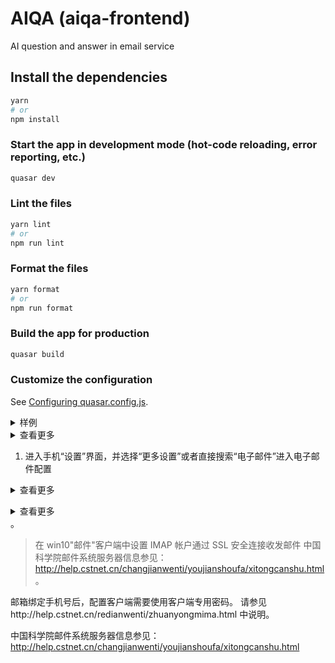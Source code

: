 # AIQA (aiqa-frontend)

AI question and answer in email service

## Install the dependencies

```bash
yarn
# or
npm install
```

### Start the app in development mode (hot-code reloading, error reporting, etc.)

```bash
quasar dev
```

### Lint the files

```bash
yarn lint
# or
npm run lint
```

### Format the files

```bash
yarn format
# or
npm run format
```

### Build the app for production

```bash
quasar build
```

### Customize the configuration

See [Configuring quasar.config.js](https://v2.quasar.dev/quasar-cli-vite/quasar-config-js).

<details>
<summary>样例</summary>

> 1.进入手机页面后，点击"电子邮件"程序；
> ![https://help.cstnet.cn/image/huawei-POP_1.png](/image/常见问题文档/客户端设置/如何在华为手机Android系统中设置pop3邮箱使用SSL安全连接收发邮件/image1.png) 2.在"设置电子邮件"页面中，选择最下方的其他邮箱：

![https://help.cstnet.cn/image/huawei-POP_2.png](/image/常见问题文档/客户端设置/如何在华为手机Android系统中设置pop3邮箱使用SSL安全连接收发邮件/image2.png)

</details>

<details><summary>查看更多</summary>
 

1.进入手机页面后，点击"电子邮件"程序；

![https://help.cstnet.cn/image/huawei-POP_1.png](/image/常见问题文档/客户端设置/如何在华为手机Android系统中设置pop3邮箱使用SSL安全连接收发邮件/image1.png)

2.在"设置电子邮件"页面中，选择最下方的其他邮箱：

![https://help.cstnet.cn/image/huawei-POP_2.png](/image/常见问题文档/客户端设置/如何在华为手机Android系统中设置pop3邮箱使用SSL安全连接收发邮件/image2.png)

</details>

1. 进入手机“设置”界面，并选择“更多设置”或者直接搜索“电子邮件”进入电子邮件配置
<details><summary>查看更多</summary>

1.进入手机页面后，点击"电子邮件"程序；

![https://help.cstnet.cn/image/huawei-POP_1.png](/image/常见问题文档/客户端设置/如何在华为手机Android系统中设置pop3邮箱使用SSL安全连接收发邮件/image1.png)

2.在"设置电子邮件"页面中，选择最下方的其他邮箱：

![https://help.cstnet.cn/image/huawei-POP_2.png](/image/常见问题文档/客户端设置/如何在华为手机Android系统中设置pop3邮箱使用SSL安全连接收发邮件/image2.png)</details>

<details><summary>查看更多</summary>

![https://help.cstnet.cn/image/mi-pop_4.png](/image/常见问题文档/客户端设置/如何使用小米手机设置POP3帐号通过SSL安全连接收发邮件/image4.png)

5\. 点击"完成"按钮后，即可收发邮件。

![https://help.cstnet.cn/image/mi-pop_5.png](/image/常见问题文档/客户端设置/如何使用小米手机设置POP3帐号通过SSL安全连接收发邮件/image5.png)

</details>。

> 在 win10"邮件"客户端中设置 IMAP 帐户通过 SSL 安全连接收发邮件
> 中国科学院邮件系统服务器信息参见：http://help.cstnet.cn/changjianwenti/youjianshoufa/xitongcanshu.html 。

邮箱绑定手机号后，配置客户端需要使用客户端专用密码。 请参见http://help.cstnet.cn/redianwenti/zhuanyongmima.html 中说明。

中国科学院邮件系统服务器信息参见：http://help.cstnet.cn/changjianwenti/youjianshoufa/xitongcanshu.html
